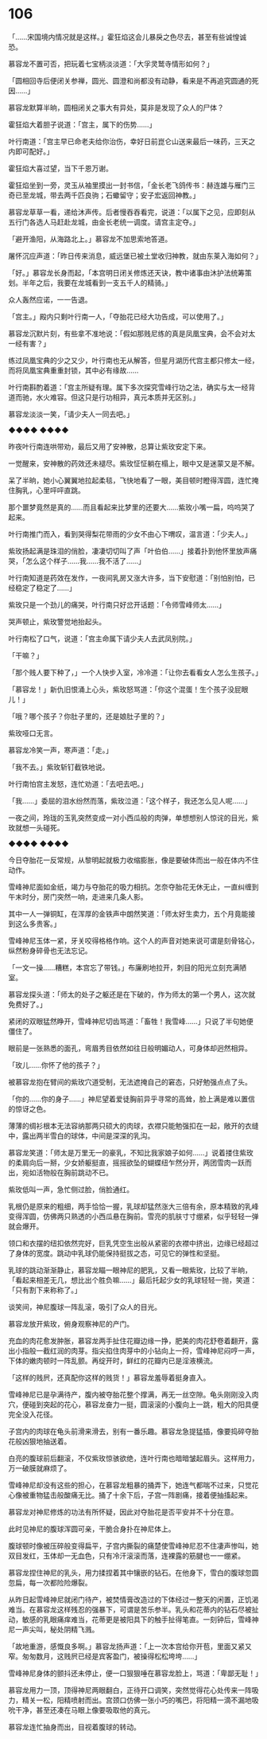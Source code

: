 # 106

「……宋国境内情况就是这样。」霍狂焰这会儿暴戾之色尽去，甚至有些诚惶诚恐。

慕容龙不置可否，把玩着七宝柄淡淡道：「大孚灵鹫寺情形如何？」

「圆相回寺后便闭关参禅，圆光、圆澄和尚都没有动静，看来是不再追究圆通的死因……」

慕容龙默算半晌，圆相闭关之事大有异处，莫非是发现了众人的尸体？

霍狂焰大着胆子说道：「宫主，属下的伤势……」

叶行南道：「宫主早已命老夫给你治伤，幸好日前崑仑山送来最后一味药，三天之内即可配好。」

霍狂焰大喜过望，当下千恩万谢。

霍狂焰坐到一旁，灵玉从袖里摸出一封书信，「金长老飞鸽传书：赫连雄与雁门三奇已至龙城，带去两千匹良驹；石蠍留守；安子宏返回神教。」

慕容龙草草一看，递给沐声传。后者慢吞吞看完，说道：「以属下之见，应即刻从五行门各选人马赶赴龙城，由金长老统一调度。请宫主定夺。」

「避开渔阳，从海路北上。」慕容龙不加思索地答道。

屠怀沉应声道：「昨日传来消息，威远堡已被土堂收归神教，就由东莱入海如何？」

「好。」慕容龙长身而起，「本宫明日闭关修炼还天诀，教中诸事由沐护法统筹策划。半年之后，我要在龙城看到一支五千人的精骑。」

众人轰然应诺，一一告退。

「宫主。」殿内只剩叶行南一人，「夺胎花已经大功告成，可以使用了。」

慕容龙沉默片刻，有些拿不准地说：「假如那贱尼练的真是凤凰宝典，会不会对太一经有害？」

练过凤凰宝典的少之又少，叶行南也无从解答，但星月湖历代宫主都只修太一经，而将凤凰宝典重重封锁，其中必有缘故……

叶行南斟酌着道：「宫主所疑有理。属下多次探究雪峰行功之法，确实与太一经背道而驰，水火难容。但这只是行功相异，真元本质并无区别。」

慕容龙淡淡一笑，「请少夫人一同去吧。」

◆◆◆◆ ◆◆◆◆

昨夜叶行南连哄带劝，最后又用了安神散，总算让紫玫安定下来。

一觉醒来，安神散的药效还未褪尽。紫玫怔怔躺在榻上，眼中又是迷蒙又是不解。

呆了半晌，她小心翼翼地拉起柔毯，飞快地看了一眼，美目顿时瞪得浑圆，连忙掩住胸乳，心里呯呯直跳。

那个噩梦竟然是真的……而且看起来比梦里的还要大……紫玫小嘴一扁，呜呜哭了起来。

叶行南推门而入，看到哭得梨花带雨的少女不由心下喟叹，温言道：「少夫人。」

紫玫扬起满是珠泪的俏脸，凄凄切切叫了声「叶伯伯……」接着扑到他怀里放声痛哭，「怎么这个样子……我……我不活了……」

叶行南知道是药效在发作，一夜间乳房又涨大许多，当下安慰道：「别怕别怕，已经稳定了稳定了……」

紫玫只是一个劲儿的痛哭，叶行南只好岔开话题：「令师雪峰师太……」

哭声顿止，紫玫警觉地抬起头。

叶行南松了口气，说道：「宫主命属下请少夫人去武凤别院。」

「干嘛？」

「那个贱人要下种了，」一个人快步入室，冷冷道：「让你去看看女人怎么生孩子。」

「慕容龙！」新仇旧恨涌上心头，紫玫怒骂道：「你这个混蛋！生个孩子没屁眼儿！」

「哦？哪个孩子？你肚子里的，还是娘肚子里的？」

紫玫哑口无言。

慕容龙冷笑一声，寒声道：「走。」

「我不去。」紫玫斩钉截铁地说。

叶行南怕宫主发怒，连忙劝道：「去吧去吧。」

「我……」委屈的泪水纷然而落，紫玫泣道：「这个样子，我还怎么见人呢……」

一夜之间，玲珑的玉乳突然变成一对小西瓜般的肉弹，单想想别人惊诧的目光，紫玫就想一头碰死。

◆◆◆◆ ◆◆◆◆

今日夺胎花一反常规，从黎明起就极力收缩膨胀，像是要破体而出一般在体内不住动作。

雪峰神尼面如金纸，竭力与夺胎花的吸力相抗。怎奈夺胎花无休无止，一直纠缠到午末时分，房门突然一响，走进来几条人影。

其中一人一弹铜缸，在浑厚的金铁声中朗然笑道：「师太好生卖力，五个月竟能接到这么多贵客。」

雪峰神尼玉体一紧，牙关咬得格格作响。这个人的声音对她来说可谓是刻骨铭心，纵然粉身碎骨也无法忘记。

「一文一操……糟糕，本宫忘了带钱。」布廉刷地拉开，刺目的阳光立刻充满陋室。

慕容龙探头道：「师太的处子之躯还是在下破的，作为师太的第一个男人，这次就免费好了。」

紧闭的双眼猛然睁开，雪峰神尼切齿骂道：「畜牲！我雪峰……」只说了半句她便僵住了。

眼前是一张熟悉的面孔，弯眉秀目依然如往日般明媚动人，可身体却迥然相异。

「玫儿……你怀了他的孩子？」

被慕容龙抱在臂间的紫玫穴道受制，无法遮掩自己的窘态，只好勉强点点了头。

「你的……你的身子……」神尼望着爱徒胸前异乎寻常的高耸，脸上满是难以置信的惊讶之色。

薄薄的绸衫根本无法容纳那两只硕大的肉球，衣襟只能勉强扣在一起，敞开的衣缝中，露出两半雪白的球体，中间是深深的乳沟。

慕容龙笑道：「师太是万里无一的豪乳，不知比我家娘子如何……」说着搂住紫玫的柔肩向后一掰，少女娇躯挺直，摇摇欲坠的蝴蝶纽乍然分开，两团雪肉一跃而出，宛如活物般在胸前跳动不已。

紫玫低叫一声，急忙侧过脸，俏脸通红。

乳根仍是原来的粗细，两手恰恰一握，乳球却猛然涨大三倍有余，原本精致的乳峰变得浑圆，仿佛两只熟透的小西瓜悬在胸前。雪亮的肌肤寸寸绷紧，似乎轻轻一弹就会爆开。

领口和衣摆的纽扣依然完好，巨乳凭空生出般从紧密的衣襟中挤出，边缘已经超过了身体的宽度。跳动中乳球仍能保持挺拔之态，可见它的弹性和坚挺。

乳球的跳动渐渐静止，慕容龙瞄一眼神尼的肥乳，又看一眼紫玫，比较了半晌，「看起来相差无几，想比出个胜负嘛……」最后托起少女的乳球轻轻一抛，笑道：「只有割下来称称了。」

谈笑间，神尼腹球一阵乱滚，吸引了众人的目光。

慕容龙放开紫玫，俯身观察神尼的产门。

充血的肉花愈发肿胀，慕容龙两手扯住花瓣边缘一挣，肥美的肉花舒卷着翻开，露出小指般一截红润的肉芽。指尖掐住肉芽中的小钻向上一捋，雪峰神尼闷哼一声，下体的嫩肉顿时一阵乱颤。再绽开时，鲜红的花瓣内已是淫液横流。

「这样的贱屄，还真配你这样的贱货！」慕容龙羞辱着挺身直入。

雪峰神尼已是孕满待产，腹内被夺胎花整个撑满，再无一丝空隙。龟头刚刚没入肉穴，便碰到突起的花心，慕容龙奋力一挺，圆滚滚的小腹向上一跳，粗大的阳具便完全没入花径。

子宫内的肉球在龟头前滑来滑去，别有一番乐趣。慕容龙急提猛插，像要捣碎夺胎花般凶狠地抽送着。

白亮的腹球前后翻滚，不仅紫玫惊骇欲绝，连叶行南也暗暗皱起眉头。这样用力，万一破膜就麻烦了。

雪峰神尼却没有这些的担心，在慕容龙粗暴的捅弄下，她连气都喘不过来，只觉花心像被重物猛击般酸痛无比。捅了十余下后，子宫一阵剧痛，接着便抽搐起来。

慕容龙对神尼修炼的功法有所怀疑，因此对夺胎花是否平安并不十分在意。

此时见神尼的腹球浑圆可亲，干脆合身扑在神尼体上。

腹球顿时像被压碎般变得扁平，子宫内撕裂的痛楚使雪峰神尼忍不住凄声惨叫，她双目发红，玉体却一无血色，只有冷汗滚滚而落，连裸露的筋腱也一一绷紧。

慕容龙捏住神尼的乳头，用力揉捏着其中镶嵌的钻石。在他身下，雪白的腹球忽圆忽扁，每一次都险险爆裂。

从昨日起雪峰神尼就闭门待产，被焚情膏改造过的下体经过一整天的闲置，正饥渴难当。在慕容龙这样残忍的强暴下，可谓是苦乐参半。乳头和花蒂内的钻石尽被扯动，敏感的乳眼痛痒难当，花蒂更是被阳具下的触手扯得笔直。一刻钟后，雪峰神尼一声尖叫，秘处阴精飞溅。

「故地重游，感慨良多啊。」慕容龙扬声道：「上一次本宫给你开苞，里面又紧又窄。匆匆数月，这贱屄已经是宾客盈门，被操得松松垮垮……」

雪峰神尼身体的颤抖还未停止，便一口狠狠唾在慕容龙脸上，骂道：「卑鄙无耻！」

慕容龙用力一顶，顶得神尼两眼翻白，正待开口调笑，突然觉得花心处传来一阵吸力，精关一松，阳精喷射而出。宫颈口仿佛一张小巧的嘴巴，将阳精一滴不漏地吸吮干净，甚至还凑在马眼上像要吸取他的真元。

慕容龙连忙抽身而出，目视着腹球的转动。


